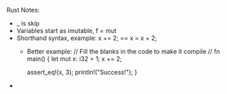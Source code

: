 Rust Notes:
- _ is skip
- Variables start as imutable, f = mut
- Shorthand syntax, example: x += 2; == x = x + 2;
  - Better example:
// Fill the blanks in the code to make it compile
// fn main() {
    let mut x: i32 = 1;
    x += 2; 
    
    assert_eq!(x, 3);
    println!("Success!");
}
- 
